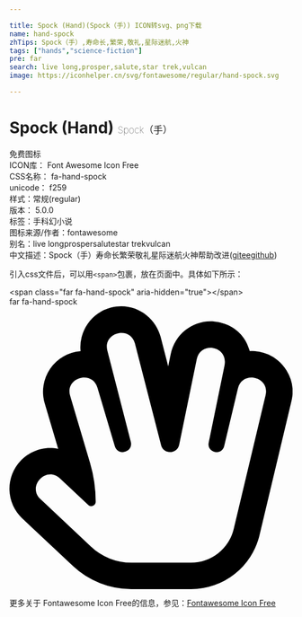 ```yaml
---

title: Spock (Hand)(Spock（手）) ICON转svg、png下载
name: hand-spock
zhTips: Spock（手）,寿命长,繁荣,敬礼,星际迷航,火神
tags: ["hands","science-fiction"]
pre: far
search: live long,prosper,salute,star trek,vulcan
image: https://iconhelper.cn/svg/fontawesome/regular/hand-spock.svg

---
```


# Spock (Hand)  <small style="font-size: 60%;font-weight: 100">Spock（手）</small>


<div class="detail-page">
<p>
<span><span class="badge-success badge">免费图标</span> </span>
<br/>
<span>
ICON库：
<span class="badge-secondary badge">Font Awesome Icon Free</span> 
</span>
<br/>
<span>
CSS名称：
<span class="badge-secondary badge">fa-hand-spock</span> 
</span>
<br/>
<span>
unicode：
<span class="badge-secondary badge">f259</span> 
<copy-btn content='f259' btn-title=""></copy-btn>
<copy-btn :content='String.fromCodePoint(parseInt("f259", 16))' btn-title="复制U"></copy-btn>
</span><br/><span>样式：<span class="badge-light badge">常规(regular)</span></span>
<br/>
<span>
版本：
<span class="badge-secondary badge">5.0.0</span> 
</span><br/><span>标签：<span class="badge-light badge"><router-link to="/tags/hands.html">手</router-link></span><span class="badge-light badge"><router-link to="/tags/science-fiction.html">科幻小说</router-link></span></span>
<br/>
<span>图标来源/作者：<span class="badge-light badge">fontawesome</span></span> 
<br/>
<span>别名：<span class="badge-light badge">live long</span><span class="badge-light badge">prosper</span><span class="badge-light badge">salute</span><span class="badge-light badge">star trek</span><span class="badge-light badge">vulcan</span></span><br/><span class="zh-detail">中文描述：<span class="badge-primary badge">Spock（手）</span><span class="badge-primary badge">寿命长</span><span class="badge-primary badge">繁荣</span><span class="badge-primary badge">敬礼</span><span class="badge-primary badge">星际迷航</span><span class="badge-primary badge">火神</span><span class="help-link"><span>帮助改进</span>(<a href="https://gitee.com/liuwave/icon-helper/edit/master/json/fontawesome/regular/hand-spock.json" target="_blank" rel="noopener noreferrer">gitee</a><a href="https://github.com/liuwave/icon-helper/edit/master/json/fontawesome/regular/hand-spock.json" target="_blank" rel="noopener noreferrer">github</a></span>)</span><br/>
</p>
</div>
<div class="alert alert-dark">
  <i class="far fa-hand-spock fa-xs"></i>
  <i class="far fa-hand-spock fa-sm"></i>
  <i class="far fa-hand-spock fa-lg"></i>
  <i class="far fa-hand-spock fa-2x"></i>
  <i class="far fa-hand-spock fa-3x"></i>
  <i class="far fa-hand-spock fa-5x"></i>
  <i class="far fa-hand-spock fa-7x"></i>
</div>
<div>
  <p>引入css文件后，可以用<code>&lt;span&gt;</code>包裹，放在页面中。具体如下所示：    
  </p>
  <div class="alert alert-primary" style="font-size: 14px">
    &lt;span class="far fa-hand-spock" aria-hidden="true"&gt;&lt;/span&gt;
    <copy-btn content='<span class="far fa-hand-spock" aria-hidden="true"></span>'></copy-btn>
  </div>
  <div class="alert alert-secondary">
    <i class="far fa-hand-spock"
    style="font-size: 24px"
    aria-hidden="true"></i> far fa-hand-spock
    <copy-btn content="far fa-hand-spock" btn-title="复制图标名称"></copy-btn>
  </div>
</div>
<div id="svg" class="svg-wrap">
<svg xmlns="http://www.w3.org/2000/svg" viewBox="0 0 512 512"><path d="M501.03053,116.17605c-19.39059-31.50779-51.24406-35.72849-66.31044-35.01756-14.11325-50.81051-62.0038-54.08-70.73816-54.08a74.03091,74.03091,0,0,0-72.23816,58.916l-4.64648,22.66014-13.68357-53.207c-9.09569-35.37107-46.412-64.05074-89.66-53.07223a73.89749,73.89749,0,0,0-55.121,78.94722,73.68273,73.68273,0,0,0-64.8495,94.42181l24.35933,82.19721c-38.24017-7.54492-62.79677,16.18358-68.11512,21.84764a73.6791,73.6791,0,0,0,3.19921,104.19329l91.36509,85.9765A154.164,154.164,0,0,0,220.62279,512h107.4549A127.30079,127.30079,0,0,0,452.3392,413.86139l57.623-241.96272A73.20274,73.20274,0,0,0,501.03053,116.17605Zm-37.7597,44.60544L405.64788,402.74812a79.46616,79.46616,0,0,1-77.57019,61.25972H220.62279a106.34052,106.34052,0,0,1-73.1366-28.998l-91.369-85.98041C31.34381,325.72669,66.61133,288.131,91.39644,311.5392l51.123,48.10739c5.42577,5.10937,13.48239.71679,13.48239-5.82617a246.79914,246.79914,0,0,0-10.17771-70.1523l-36.01362-121.539c-9.7324-32.88279,39.69916-47.27145,49.38664-14.625l31.3437,105.77923c5.59374,18.90428,33.78119,10.71288,28.9648-8.00781L177.06427,80.23662c-8.50389-33.1035,41.43157-45.64646,49.86515-12.83593l47.32609,184.035c4.42773,17.24218,29.16207,16.5039,32.71089-.80468l31.791-154.9706c6.81054-33.1074,57.51748-24.10741,50.11906,11.96288L360.32764,246.78924c-3.72265,18.10936,23.66793,24.63084,28.05659,6.21679L413.185,148.85962C421.1498,115.512,471.14,127.79713,463.27083,160.78149Z"/></svg>
</div>
<detail full-name='fa-hand-spock'></detail>

<Vssue title="关于“Spock (Hand)”的评论" />
    
<div><p>更多关于  Fontawesome Icon Free的信息，参见：<a target="_blank" href="https://iconhelper.cn/fontawesome.html">Fontawesome Icon Free</a>
</p></div>
